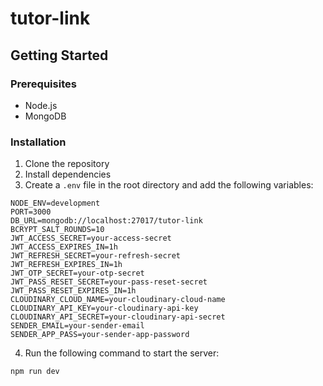 # tutor-link

## Getting Started

### Prerequisites

- Node.js
- MongoDB

### Installation

1. Clone the repository
2. Install dependencies
3. Create a `.env` file in the root directory and add the following variables:

```
NODE_ENV=development
PORT=3000
DB_URL=mongodb://localhost:27017/tutor-link
BCRYPT_SALT_ROUNDS=10
JWT_ACCESS_SECRET=your-access-secret
JWT_ACCESS_EXPIRES_IN=1h
JWT_REFRESH_SECRET=your-refresh-secret
JWT_REFRESH_EXPIRES_IN=1h
JWT_OTP_SECRET=your-otp-secret
JWT_PASS_RESET_SECRET=your-pass-reset-secret
JWT_PASS_RESET_EXPIRES_IN=1h
CLOUDINARY_CLOUD_NAME=your-cloudinary-cloud-name
CLOUDINARY_API_KEY=your-cloudinary-api-key
CLOUDINARY_API_SECRET=your-cloudinary-api-secret
SENDER_EMAIL=your-sender-email
SENDER_APP_PASS=your-sender-app-password
```

4. Run the following command to start the server:

```bash
npm run dev
```
